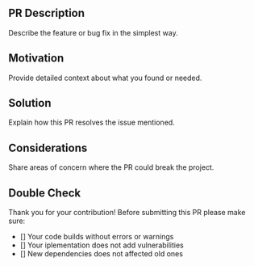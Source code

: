 ## PR Description
Describe the feature or bug fix in the simplest way.

## Motivation
Provide detailed context about what you found or needed.

## Solution
Explain how this PR resolves the issue mentioned.

## Considerations
Share areas of concern where the PR could break the project.

## Double Check
Thank you for your contribution!
Before submitting this PR please make sure:

- [] Your code builds without errors or warnings
- [] Your iplementation does not add vulnerabilities
- [] New dependencies does not affected old ones
